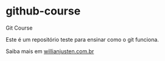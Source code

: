 # github-course

Git Course

Este é um repositório teste para ensinar como o git funciona.

Saiba mais em [willianjusten.com.br](http://willianjusten.com.br)
